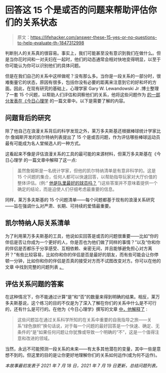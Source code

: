 # 回答这 15 个是或否的问题来帮助评估你们的关系状态

> 原文：<https://lifehacker.com/answer-these-15-yes-or-no-questions-to-help-evaluate-th-1847312998>

判断别人的关系真的很容易。事实上，我们可能甚至没有意识到我们在做什么。但是当你花时间和一对夫妇在一起时，他们的动态通常会相对快地变得明显，以至于你可能认为你可以识别他们的具体问题。



但是在我们自己的关系中这样做呢？没有那么多。当你是一段关系的一部分时，很难衡量它的状态，原因有很多，包括你没有必要的距离来注意到它的好和坏的方面。因此，在现有研究的基础上，心理学家 Gary W. Lewandowski Jr .博士整理了一套 15 个问题，以帮助人们评估和洞察他们的关系，他将这些问题作为 [的一部分发表在《今日心理学](https://www.psychologytoday.com/us/blog/the-psychology-relationships/202107/15-questions-help-decide-if-relationship-has-future) 的一篇文章中。以下是需要了解的内容。

## 问题背后的研究

除了他自己在浪漫关系背后的科学发现之外，莱万多夫斯基还根据棒球统计学家比尔·詹姆斯开发的凯尔特纳列表提出了 15 个是或否问题，作为评估哪些棒球运动员最有可能成为名人堂候选人的一种方式。

这看起来不像是评估浪漫关系的工具的最可能的来源材料，但莱万多夫斯基在《今日心理学 的一篇文章中解释了这一点:

> 虽然詹姆斯是一名统计学家，但他的凯尔特纳清单是有意非科学的。这是 15 个问题的集合，任何人都可以快速回答，以帮助指导玩家对大厅价值的整体评估。(例:“ [他是队里最好的球员吗？](https://www.billjamesonline.com/article1238/) ”)这些答案并不意味着提供一个确定的结论，而是迫使人们仔细考虑最重要的信息。

同样，莱万多夫斯基的 15 个问题清单——每个问题都基于现有的浪漫关系研究——旨在强调什么对严肃、长期、可持续的爱情最重要。

## 凯尔特纳人际关系清单

为了利用莱万多夫斯基的工具，他说如实回答是或否的问题很重要——比如“你的伴侣是否让你成为一个更好的人，你是否也为他们做了同样的事情？”以及“你和你的伴侣是否都乐于分享感受、互相依赖、亲密无间，并且能够避免担心对方离开？”有些比较容易，比如你和你的伴侣是否是最好的朋友，而有些可能会让你停顿一分钟，比如你和你的伴侣是否真的接受对方而不试图改变对方。你可以在他的文章 中找到完整的问题列表 [。](https://www.psychologytoday.com/us/blog/the-psychology-relationships/202107/15-questions-help-decide-if-relationship-has-future)

## 评估关系问题的答案

在这种情况下，你不能通过计算“是”和“否”的数量来得到明确的结果。相反，莱万多夫斯基说，这个练习的目的不仅是为了深入了解在你们的关系中什么是不可行的，还有什么是可行的。在他为《今日心理学》撰写的文章 [中，他解释了](https://www.psychologytoday.com/us/blog/the-psychology-relationships/202107/15-questions-help-decide-if-relationship-has-future) :

> 这些问题旨在通过关系科学所知的在关系中重要的自我指导之旅——关系“绿色旗帜”换句话说，对于每一个问题的最好回答是一个快速、确定、无条件的“是”如果任何问题让你犹豫或导致一个明确的“不”，这是一个值得注意和改进的领域。

当然，永远不可能预测一段关系的未来——有太多其他潜在的变量，其中一些是意想不到的。但这里的目的是让你更好地理解你们的关系如何运作(或为何不运作)。

*本故事最初发表于 2021 年 7 月 18 日，2021 年 7 月 19 日更新，总结问题列表。*
